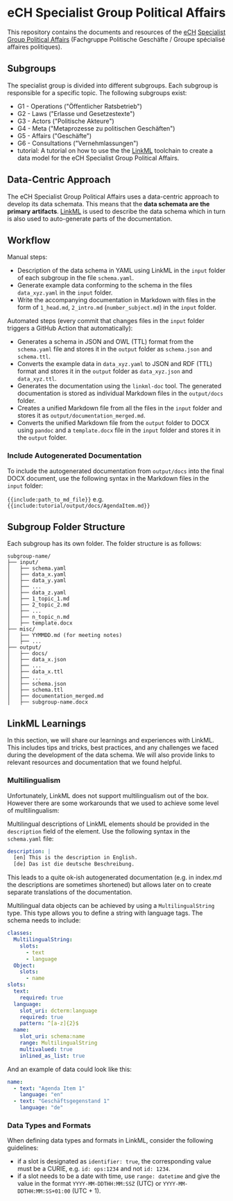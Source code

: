 # eCH Specialist Group Political Affairs

This repository contains the documents and resources of the [eCH](https://ech.ch/) [Specialist Group Political Affairs](https://www.ech.ch/de/fachgruppen/politische-geschaefte) (Fachgruppe Politische Geschäfte / Groupe spécialisé affaires politiques).

## Subgroups

The specialist group is divided into different subgroups. Each subgroup is responsible for a specific topic. The following subgroups exist:

- G1 - Operations ("Öffentlicher Ratsbetrieb")
- G2 - Laws ("Erlasse und Gesetzestexte")
- G3 - Actors ("Politische Akteure")
- G4 - Meta ("Metaprozesse zu politischen Geschäften")
- G5 - Affairs ("Geschäfte")
- G6 - Consultations ("Vernehmlassungen")
- tutorial: A tutorial on how to use the the [LinkML](https://linkml.io/linkml/index.html) toolchain to create a data model for the eCH Specialist Group Political Affairs.

## Data-Centric Approach

The eCH Specialist Group Political Affairs uses a data-centric approach to develop its data schemata. This means that the **data schemata are the primary artifacts**. [LinkML](https://linkml.io/linkml/) is used to describe the data schema which in turn is also used to auto-generate parts of the documentation.

## Workflow

Manual steps:

- Description of the data schema in YAML using LinkML in the `input` folder of each subgroup in the file `schema.yaml`.
- Generate example data conforming to the schema in the files `data_xyz.yaml` in the `input` folder.
- Write the accompanying documentation in Markdown with files in the form of `1_head.md`, `2_intro.md` (`number_subject.md`) in the `input` folder.

Automated steps (every commit that changes files in the `input` folder triggers a GitHub Action that automatically):

- Generates a schema in JSON and OWL (TTL) format from the `schema.yaml` file and stores it in the `output` folder as `schema.json` and `schema.ttl`.
- Converts the example data in `data_xyz.yaml` to JSON and RDF (TTL) format and stores it in the `output` folder as `data_xyz.json` and `data_xyz.ttl`.
- Generates the documentation using the `linkml-doc` tool. The generated documentation is stored as individual Markdown files in the `output/docs` folder.
- Creates a unified Markdown file from all the files in the `input` folder and stores it as `output/documentation_merged.md`.
- Converts the unified Markdown file from the `output` folder to DOCX using `pandoc` and a `template.docx` file in the `input` folder and stores it in the `output` folder.

### Include Autogenerated Documentation

To include the autogenerated documentation from `output/docs` into the final DOCX document, use the following syntax in the Markdown files in the `input` folder:

`{{include:path_to_md_file}}` e.g. `{{include:tutorial/output/docs/AgendaItem.md}}`

## Subgroup Folder Structure

Each subgroup has its own folder. The folder structure is as follows:

```
subgroup-name/
├── input/
│   ├── schema.yaml
│   ├── data_x.yaml
│   ├── data_y.yaml
│   ├── ...
│   ├── data_z.yaml
│   ├── 1_topic_1.md
│   ├── 2_topic_2.md
│   ├── ...
│   ├── n_topic_n.md
│   ├── template.docx
├── misc/
│   ├── YYMMDD.md (for meeting notes)
│   ├── ...
├── output/
│   ├── docs/
│   ├── data_x.json
│   ├── ...
│   ├── data_x.ttl
│   ├── ...
│   ├── schema.json
│   ├── schema.ttl
│   ├── documentation_merged.md
│   ├── subgroup-name.docx
```

## LinkML Learnings

In this section, we will share our learnings and experiences with LinkML. This includes tips and tricks, best practices, and any challenges we faced during the development of the data schema. We will also provide links to relevant resources and documentation that we found helpful.

### Multilingualism

Unfortunately, LinkML does not support multilingualism out of the box. However there are some workarounds that we used to achieve some level of multilingualism:

Multilingual descriptions of LinkML elements should be provided in the `description` field of the element. Use the following syntax in the `schema.yaml` file:

```yaml
description: |
  [en] This is the description in English.
  [de] Das ist die deutsche Beschreibung.
```

This leads to a quite ok-ish autogenerated documentation (e.g. in index.md the descriptions are sometimes shortened) but allows later on to create separate translations of the documentation.

Multilingual data objects can be achieved by using a `MultilingualString` type. This type allows you to define a string with language tags. The schema needs to include:

```yaml
classes:
  MultilingualString:
    slots:
      - text
      - language
  Object:
    slots:
      - name
slots:
  text:
    required: true
  language:
    slot_uri: dcterm:language
    required: true
    pattern: ^[a-z]{2}$
  name:
    slot_uri: schema:name
    range: MultilingualString
    multivalued: true
    inlined_as_list: true
```

And an example of data could look like this:

```yaml
name:
  - text: "Agenda Item 1"
    language: "en"
  - text: "Geschäftsgegenstand 1"
    language: "de"
```

### Data Types and Formats

When defining data types and formats in LinkML, consider the following guidelines:

- if a slot is designated as `identifier: true`, the corresponding value must be a CURIE, e.g. `id: ops:1234` and not `id: 1234`.
- if a slot needs to be a date with time, use `range: datetime` and give the value in the format `YYYY-MM-DDTHH:MM:SSZ` (UTC) or `YYYY-MM-DDTHH:MM:SS+01:00` (UTC + 1).